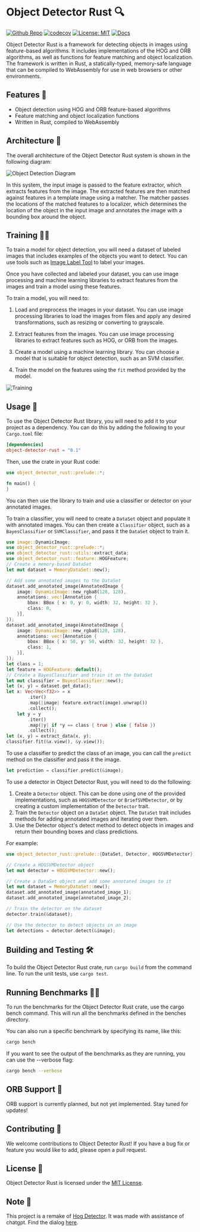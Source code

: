 # Object Detector Rust 🔍

[![Github Repo](https://img.shields.io/badge/github-repo-green)](https://github.com/chriamue/object-detector-rust/)
[![codecov](https://codecov.io/gh/chriamue/object-detector-rust/branch/main/graph/badge.svg?token=RJ6T5D9DZT)](https://codecov.io/gh/chriamue/object-detector-rust)
[![License: MIT](https://img.shields.io/badge/License-MIT-yellow.svg)](https://opensource.org/licenses/MIT)
[![Docs](https://img.shields.io/badge/Docs-online-green.svg)](https://chriamue.github.io/object-detector-rust/object_detector_rust/)

Object Detector Rust is a framework for detecting objects in images using feature-based algorithms. It includes implementations of the HOG and ORB algorithms, as well as functions for feature matching and object localization. The framework is written in Rust, a statically-typed, memory-safe language that can be compiled to WebAssembly for use in web browsers or other environments.

## Features 💪

- Object detection using HOG and ORB feature-based algorithms
- Feature matching and object localization functions
- Written in Rust, compiled to WebAssembly

## Architecture 🧱

The overall architecture of the Object Detector Rust system is shown in the following diagram:

![Object Detection Diagram](https://www.plantuml.com/plantuml/proxy?cache=no&src=https://raw.github.com/chriamue/object-detector-rust/main/docs/object-detection-diagram.puml)

In this system, the input image is passed to the feature extractor, which extracts features from the image. The extracted features are then matched against features in a template image using a matcher. The matcher passes the locations of the matched features to a localizer, which determines the location of the object in the input image and annotates the image with a bounding box around the object.

## Training 🏋️‍♀️

To train a model for object detection, you will need a dataset of labeled images that includes examples of the objects you want to detect. You can use tools such as [Image Label Tool](https://chriamue.github.io/image-label-tool/) to label your images.

Once you have collected and labeled your dataset, you can use image processing and machine learning libraries to extract features from the images and train a model using these features.

To train a model, you will need to:

1. Load and preprocess the images in your dataset. You can use image processing libraries to load the images from files and apply any desired transformations, such as resizing or converting to grayscale.

2. Extract features from the images. You can use image processing libraries to extract features such as HOG, or ORB from the images.

3. Create a model using a machine learning library. You can choose a model that is suitable for object detection, such as an SVM classifier.

4. Train the model on the features using the `fit` method provided by the model.

![Training](https://www.plantuml.com/plantuml/proxy?cache=no&src=https://raw.github.com/chriamue/object-detector-rust/main/docs/training.puml)

## Usage 📖

To use the Object Detector Rust library, you will need to add it to your project as a dependency. You can do this by adding the following to your `Cargo.toml` file:

```toml
[dependencies]
object-detector-rust = "0.1"
```

Then, use the crate in your Rust code:

```rust
use object_detector_rust::prelude::*;

fn main() {
}
```

You can then use the library to train and use a classifier or detector on your annotated images.

To train a classifier, you will need to create a `DataSet` object and populate it with annotated images. You can then create a `Classifier` object, such as a `BayesClassifier` or `SVMClassifier`, and pass it the `DataSet` object to train it.

```rust .ignore}
use image::DynamicImage;
use object_detector_rust::prelude::*;
use object_detector_rust::utils::extract_data;
use object_detector_rust::feature::HOGFeature;
// Create a memory-based DataSet
let mut dataset = MemoryDataSet::new();

// Add some annotated images to the DataSet
dataset.add_annotated_image(AnnotatedImage {
    image: DynamicImage::new_rgba8(128, 128),
    annotations: vec![Annotation {
        bbox: BBox { x: 0, y: 0, width: 32, height: 32 },
        class: 0,
    }],
});
dataset.add_annotated_image(AnnotatedImage {
    image: DynamicImage::new_rgba8(128, 128),
    annotations: vec![Annotation {
        bbox: BBox { x: 50, y: 50, width: 32, height: 32 },
        class: 1,
    }],
});
let class = 1;
let feature = HOGFeature::default();
// Create a BayesClassifier and train it on the DataSet
let mut classifier = BayesClassifier::new();
let (x, y) = dataset.get_data();
let x: Vec<Vec<f32>> = x
        .iter()
        .map(|image| feature.extract(image).unwrap())
        .collect();
    let y = y
        .iter()
        .map(|y| if *y == class { true } else { false })
        .collect();
let (x, y) = extract_data(x, y);
classifier.fit(&x.view(), &y.view());
```

To use a classifier to predict the class of an image, you can call the `predict` method on the classifier and pass it the image.

```rust .ignore
let prediction = classifier.predict(&image);
```

To use a detector in Object Detector Rust, you will need to do the following:

1. Create a `Detector` object. This can be done using one of the provided implementations, such as `HOGSVMDetector` or `BriefSVMDetector`, or by creating a custom implementation of the `Detector` trait.
2. Train the `Detector` object on a `DataSet` object. The `DataSet` trait includes methods for adding annotated images and iterating over them.
3. Use the Detector object's detect method to detect objects in images and return their bounding boxes and class predictions.

For example:

```rust .ignore
use object_detector_rust::prelude::{DataSet, Detector, HOGSVMDetector};

// Create a HOGSVMDetector object
let mut detector = HOGSVMDetector::new();

// Create a DataSet object and add some annotated images to it
let mut dataset = MemoryDataSet::new();
dataset.add_annotated_image(annotated_image_1);
dataset.add_annotated_image(annotated_image_2);

// Train the detector on the dataset
detector.train(&dataset);

// Use the detector to detect objects in an image
let detections = detector.detect(&image);
```

## Building and Testing 🛠️

To build the Object Detector Rust crate, run `cargo build` from the command line. To run the unit tests, use `cargo test`.

## Running Benchmarks 🏋️‍♀️

To run the benchmarks for the Object Detector Rust crate, use the cargo bench command. This will run all the benchmarks defined in the benches directory.

You can also run a specific benchmark by specifying its name, like this:

```sh
cargo bench
```

If you want to see the output of the benchmarks as they are running, you can use the --verbose flag:

```sh
cargo bench --verbose
```

## ORB Support 🚧

ORB support is currently planned, but not yet implemented. Stay tuned for updates!

## Contributing 🙏

We welcome contributions to Object Detector Rust! If you have a bug fix or feature you would like to add, please open a pull request.

## License 📜

Object Detector Rust is licensed under the [MIT License](https://github.com/chriamue/object-detector-rust/blob/main/LICENSE).

## Note 📝

This project is a remake of [Hog Detector](https://github.com/chriamue/hog-detector).
It was made with assistance of chatgpt.
Find the dialog [here](https://github.com/chriamue/object-detector-rust/blob/main/transcript.md).
